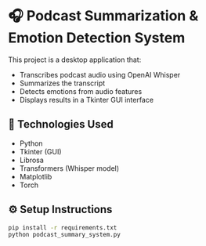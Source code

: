 # 🎧 Podcast Summarization & Emotion Detection System

This project is a desktop application that:
- Transcribes podcast audio using OpenAI Whisper
- Summarizes the transcript
- Detects emotions from audio features
- Displays results in a Tkinter GUI interface

## 🧰 Technologies Used
- Python
- Tkinter (GUI)
- Librosa
- Transformers (Whisper model)
- Matplotlib
- Torch

## ⚙️ Setup Instructions
```bash
pip install -r requirements.txt
python podcast_summary_system.py
